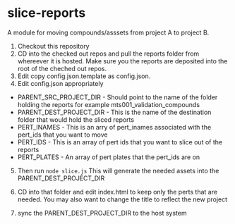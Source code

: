 # slice-reports

A module for moving compounds/asssets from project A to project B.


1. Checkout this repository
2. CD into the checked out repos and pull the reports folder from whereever it is hosted. Make sure you the reports are deposited into the root of the cheched out repos.
3. Edit copy config.json.template as config.json.
4. Edit config.json appropriately 
  * PARENT_SRC_PROJECT_DIR - Should point to the name of the folder holding the reports for example mts001_validation_compounds
  * PARENT_DEST_PROJECT_DIR - This is the name of the destination folder that would hold the sliced reports
  * PERT_INAMES - This is an arry of pert_inames associated with the pert_ids that you want to move
  * PERT_IDS - This is an array of pert ids that you want to slice out of the reports
  * PERT_PLATES - An array of pert plates that the pert_ids are on

5. Then run `node slice.js`
  This will generate the needed assets into the PARENT_DEST_PROJECT_DIR
6. CD into that folder and edit index.html to keep only the perts that are needed. You may also want to change the title to reflect the new project

7. sync the PARENT_DEST_PROJECT_DIR to the host system



